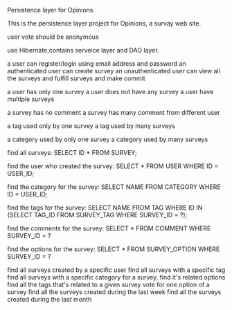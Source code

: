 Persistence layer for Opinions


This is the persistence layer project for Opinions, a survay web site.

user vote should be anonymous

use Hibernate,contains serveice layer and DAO layer.

a user can register/login using email address and password
an authenticated user can create survey
an unauthenticated user can view all the surveys and fulfill surveys and make commit



a user has only one survey
a user does not have any survey
a user have multiple surveys


a survey has no comment
a survey has many comment from different user

a tag used only by one survey
a tag used by many surveys

a category used by only one survey
a category used by many surveys

find all surveys:
SELECT ID * FROM SURVEY;


find the user who created the survey:
SELECT * FROM USER WHERE ID = USER_ID;

find the category for the survey:
SELECT NAME FROM CATEGORY WHERE ID = USER_ID;

find the tags for the survey:
SELECT NAME FROM TAG WHERE ID IN (SELECT TAG_ID FROM SURVEY_TAG WHERE SURVEY_ID = ?);

find the comments for the survey:
SELECT * FROM COMMENT WHERE SURVEY_ID = ?

find the options for the survey:
SELECT * FROM SURVEY_OPTION WHERE SURVEY_ID = ?

find all surveys created by a specific user
find all surveys with a specific tag
find all surveys with a specific category
for a survey, find it's related options
find all the tags that's related to a given survey
vote for one option of a survey
find all the surveys created during the last week
find all the surveys created during the last month
